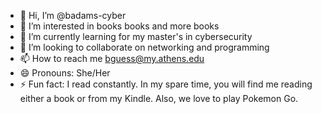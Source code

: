 - 👋 Hi, I’m @badams-cyber
- 👀 I’m interested in books books and more books
- 🌱 I’m currently learning for my master's in cybersecurity
- 💞️ I’m looking to collaborate on networking and programming
- 📫 How to reach me bguess@my.athens.edu
- 😄 Pronouns: She/Her 
- ⚡ Fun fact: I read constantly.  In my spare time, you will find me reading either a book or from my Kindle.  Also, we love to play Pokemon Go.

<!---
badams-cyber/badams-cyber is a ✨ special ✨ repository because its `README.md` (this file) appears on your GitHub profile.
You can click the Preview link to take a look at your changes.
--->
